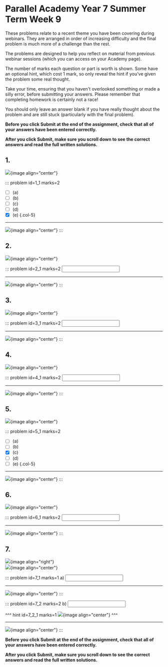 # Parallel Academy Year 7 Summer Term Week 9

These problems relate to a recent theme you have been covering during webinars. They are arranged in order of increasing difficulty and the final problem is much more of a challenge than the rest.  

The problems are designed to help you reflect on material from previous webinar sessions (which you can access on your Academy page).  

The number of marks each question or part is worth is shown. Some have an optional hint, which cost 1 mark, so only reveal the hint if you’ve given the problem some real thought.   

Take your time, ensuring that you haven't overlooked something or made a silly error, before submitting your answers. Please remember that completing homework is certainly not a race!  

You should only leave an answer blank if you have really thought about the problem and are still stuck (particularly with the final problem).  

**Before you click Submit at the end of the assignment, check that all of your answers have been entered correctly.** 
  
**After you click Submit, make sure you scroll down to see the correct answers and read the full written solutions.** 


## 1.	
![](/resources/academy-7sum-week-10/q1.png){image align="center"}  

::: problem id=1_1 marks=2

* [ ] (a)
* [ ] (b)
* [ ] (c)
* [ ] (d)
* [x] (e)
{.col-5}

---

![](/resources/academy-7sum-week-10/s1.png){image align="center"}
:::  


## 2.
![](/resources/academy-7sum-week-10/q2.png){image align="center"}  

::: problem id=2_1 marks=2
<input type="number" solution="0"/>  

---

![](/resources/academy-7sum-week-10/s2.png){image align="center"}
:::  


## 3.
![](/resources/academy-7sum-week-10/q3.png){image align="center"}  

::: problem id=3_1 marks=2
<input type="number" solution="2"/>  

---

![](/resources/academy-7sum-week-10/s3.png){image align="center"}
:::  


## 4.
![](/resources/academy-7sum-week-10/q4.png){image align="center"}  

::: problem id=4_1 marks=2
<input type="number" solution="1"/>  

---

![](/resources/academy-7sum-week-10/s4.png){image align="center"}
::: 


## 5.
![](/resources/academy-7sum-week-10/q5.png){image align="center"}  

::: problem id=5_1 marks=2

* [ ] (a)
* [ ] (b)
* [x] (c)
* [ ] (d)
* [ ] (e)
{.col-5}

---

![](/resources/academy-7sum-week-10/s5.png){image align="center"}
:::  


## 6.
![](/resources/academy-7sum-week-10/q6.png){image align="center"}  

::: problem id=6_1 marks=2
<input type="number" solution="450"/>  

---

![](/resources/academy-7sum-week-10/s6.png){image align="center"}
::: 


## 7.
![](/resources/academy-4-week-2/4-skull.png){image align="right"}  
![](/resources/academy-7sum-week-10/q7.png){image align="center"}  

::: problem id=7_1 marks=1
a) <input type="number" solution="4"/>  

---

![](/resources/academy-7sum-week-10/s7a.png){image align="center"}
:::  

::: problem id=7_2 marks=2
b) <input type="number" solution="18"/>  

^^^ hint id=7_2_1 marks=1
![](/resources/academy-7sum-week-10/h7b.png){image align="center"} 
^^^ 

---

![](/resources/academy-7sum-week-10/s7b.png){image align="center"} 
:::  

**Before you click Submit at the end of the assignment, check that all of your answers have been entered correctly.** 
  
**After you click Submit, make sure you scroll down to see the correct answers and read the full written solutions.**  